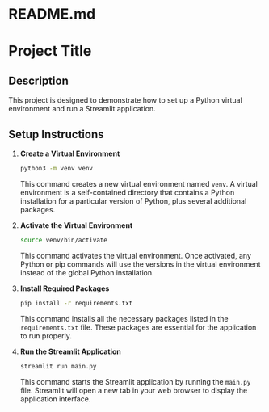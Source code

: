 # README.md

# Project Title

## Description

This project is designed to demonstrate how to set up a Python virtual environment and run a Streamlit application.

## Setup Instructions

1. **Create a Virtual Environment**
   ```bash
   python3 -m venv venv
   ```
   This command creates a new virtual environment named `venv`. A virtual environment is a self-contained directory that contains a Python installation for a particular version of Python, plus several additional packages.

2. **Activate the Virtual Environment**
   ```bash
   source venv/bin/activate
   ```
   This command activates the virtual environment. Once activated, any Python or pip commands will use the versions in the virtual environment instead of the global Python installation.

3. **Install Required Packages**
   ```bash
   pip install -r requirements.txt
   ```
   This command installs all the necessary packages listed in the `requirements.txt` file. These packages are essential for the application to run properly.

4. **Run the Streamlit Application**
   ```bash
   streamlit run main.py
   ```
   This command starts the Streamlit application by running the `main.py` file. Streamlit will open a new tab in your web browser to display the application interface.